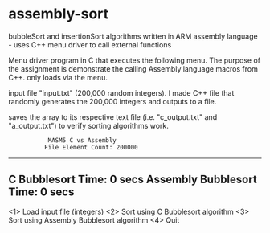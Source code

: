 # assembly-sort
 bubbleSort and insertionSort algorithms written in ARM assembly language - uses C++ menu driver to call external functions


Menu driver program in C that executes the following menu. The purpose of the assignment is demonstrate the calling Assembly language macros from C++.   only loads via the menu.

input file "input.txt" (200,000 random integers). I made C++ file that randomly generates the 200,000 integers and outputs to a file.

saves the array to its respective text file (i.e. "c_output.txt" and "a_output.txt") to verify sorting algorithms work.







               MASM5 C vs Assembly
              File Element Count: 200000
------------------------------------------------
C        Bubblesort Time: 0 secs
Assembly Bubblesort Time: 0 secs
------------------------------------------------
<1> Load input file (integers)
<2> Sort using C Bubblesort algorithm
<3> Sort using Assembly Bubblesort algorithm
<4> Quit
